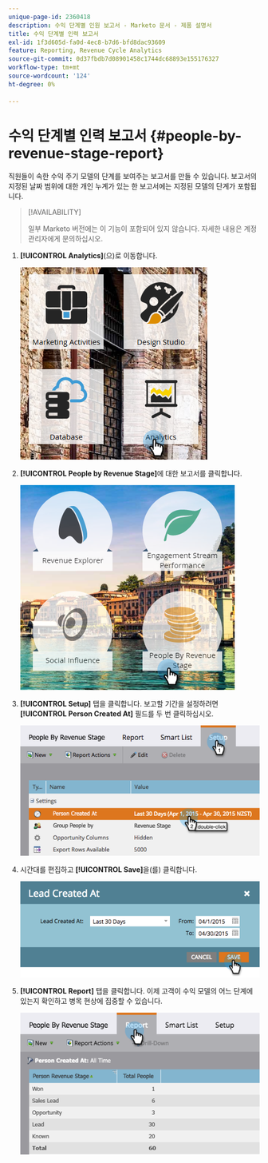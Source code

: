 ```yaml
---
unique-page-id: 2360418
description: 수익 단계별 인원 보고서 - Marketo 문서 - 제품 설명서
title: 수익 단계별 인력 보고서
exl-id: 1f3d605d-fa0d-4ec8-b7d6-bfd8dac93609
feature: Reporting, Revenue Cycle Analytics
source-git-commit: 0d37fbdb7d08901458c1744dc68893e155176327
workflow-type: tm+mt
source-wordcount: '124'
ht-degree: 0%

---
```


# 수익 단계별 인력 보고서 {#people-by-revenue-stage-report}

직원들이 속한 수익 주기 모델의 단계를 보여주는 보고서를 만들 수 있습니다. 보고서의 지정된 날짜 범위에 대한 개인 누계가 있는 한 보고서에는 지정된 모델의 단계가 포함됩니다.

>[!AVAILABILITY]
>
>일부 Marketo 버전에는 이 기능이 포함되어 있지 않습니다. 자세한 내용은 계정 관리자에게 문의하십시오.

1. **[!UICONTROL Analytics]**(으)로 이동합니다.

   ![](assets/image2017-3-27-15-3a43-3a55.png)

1. **[!UICONTROL People by Revenue Stage]**&#x200B;에 대한 보고서를 클릭합니다.

   ![](assets/image2017-3-27-15-3a46-3a27.png)

1. **[!UICONTROL Setup]** 탭을 클릭합니다. 보고할 기간을 설정하려면 **[!UICONTROL Person Created At]** 필드를 두 번 클릭하십시오.

   ![](assets/image2017-3-28-8-3a6-3a23.png)

1. 시간대를 편집하고 **[!UICONTROL Save]**&#x200B;을(를) 클릭합니다.

   ![](assets/image2015-4-29-12-3a11-3a31.png)

1. **[!UICONTROL Report]** 탭을 클릭합니다. 이제 고객이 수익 모델의 어느 단계에 있는지 확인하고 병목 현상에 집중할 수 있습니다.

   ![](assets/image2017-3-28-8-3a6-3a48.png)
